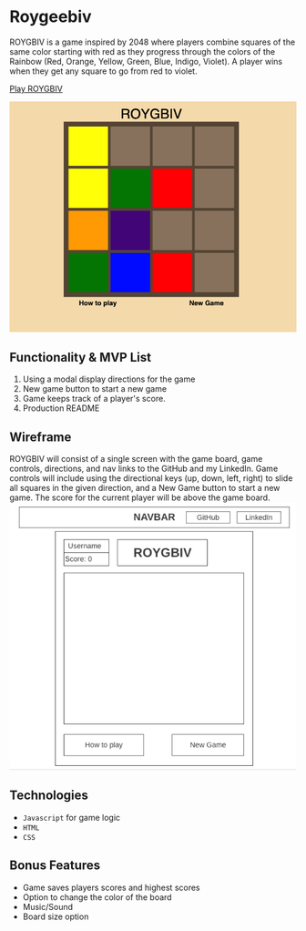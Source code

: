 # Roygeebiv
ROYGBIV is a game inspired by 2048 where players combine squares of the same color starting with red as they progress through the colors of the Rainbow (Red, Orange, Yellow, Green, Blue, Indigo, Violet). A player wins when they get any square to go from red to violet.

[Play ROYGBIV](https://cro5s.github.io/Roygeebiv/)

![Board Sample](https://github.com/Cro5s/Roygeebiv/blob/master/dist/assets/board_sample.png)

## Functionality & MVP List
  1. Using a modal display directions for the game
  2. New game button to start a new game
  3. Game keeps track of a player's score.
  4. Production README

## Wireframe
ROYGBIV will consist of a single screen with the game board, game controls, directions, and nav links to the GitHub and my LinkedIn. Game controls will include using the directional keys (up, down, left, right) to slide all squares in the given direction, and a New Game button to start a new game. The score for the current player will be above the game board.
![Wireframe](https://github.com/Cro5s/Roygeebiv/blob/master/dist/assets/wireframe.png)

## Technologies
* `Javascript` for game logic 
* `HTML`
* `CSS`

## Bonus Features
* Game saves players scores and highest scores
* Option to change the color of the board
* Music/Sound
* Board size option
